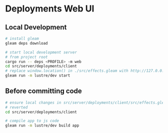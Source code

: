 # Deployments Web UI

Local Development
---

```sh
# install gleam
gleam deps download

# start local development server
# from project root
cargo run -- deps <PROFILE> -m web
cd src/server/deployments/client
# replace window.location() in ./src/effects.gleam with http://127.0.0.1:<PORT>
gleam run -m lustre/dev start
```

Before committing code
---

```sh
# ensure local changes in src/server/deployments/client/src/effects.gleam are
# reverted
cd src/server/deployments/client

# compile app to js code
gleam run -m lustre/dev build app
```
